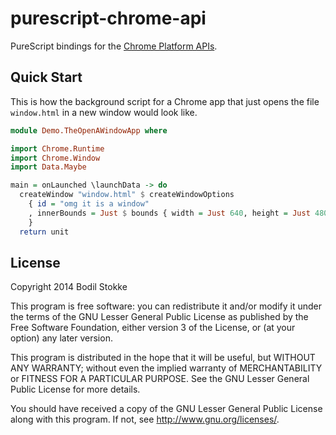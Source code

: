 # purescript-chrome-api

PureScript bindings for the [Chrome Platform APIs](https://developer.chrome.com/apps/api_index).

## Quick Start

This is how the background script for a Chrome app that just opens the
file `window.html` in a new window would look like.

```purescript
module Demo.TheOpenAWindowApp where

import Chrome.Runtime
import Chrome.Window
import Data.Maybe

main = onLaunched \launchData -> do
  createWindow "window.html" $ createWindowOptions
    { id = "omg it is a window"
    , innerBounds = Just $ bounds { width = Just 640, height = Just 480 }
    }
  return unit
```

## License

Copyright 2014 Bodil Stokke

This program is free software: you can redistribute it and/or modify
it under the terms of the GNU Lesser General Public License as
published by the Free Software Foundation, either version 3 of the
License, or (at your option) any later version.

This program is distributed in the hope that it will be useful, but
WITHOUT ANY WARRANTY; without even the implied warranty of
MERCHANTABILITY or FITNESS FOR A PARTICULAR PURPOSE. See the GNU
Lesser General Public License for more details.

You should have received a copy of the GNU Lesser General Public
License along with this program. If not, see
<http://www.gnu.org/licenses/>.
